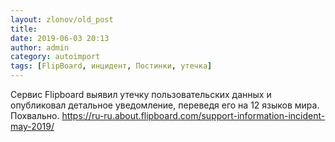 ```yaml
---
layout: zlonov/old_post
title: 
date: 2019-06-03 20:13
author: admin
category: autoimport
tags: [FlipBoard, инцидент, Постинки, утечка]
---
```


Сервис Flipboard выявил утечку пользовательских данных и опубликовал детальное уведомление, переведя его на 12 языков мира. Похвально. <a href="https://ru-ru.about.flipboard.com/support-information-incident-may-2019/">https://ru-ru.about.flipboard.com/support-information-incident-may-2019/</a>


<!-- wp:image {"id":72238,"align":"center"} -->
<div class="wp-block-image"><figure class="aligncenter"><img src="/assets/uploads/DraggedImage.png" alt="" class="wp-image-72238"/></figure></div>
<!-- /wp:image -->
